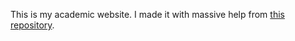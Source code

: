 This is my academic website. I made it with massive help from [this repository](https://github.com/academicpages/academicpages.github.io).
